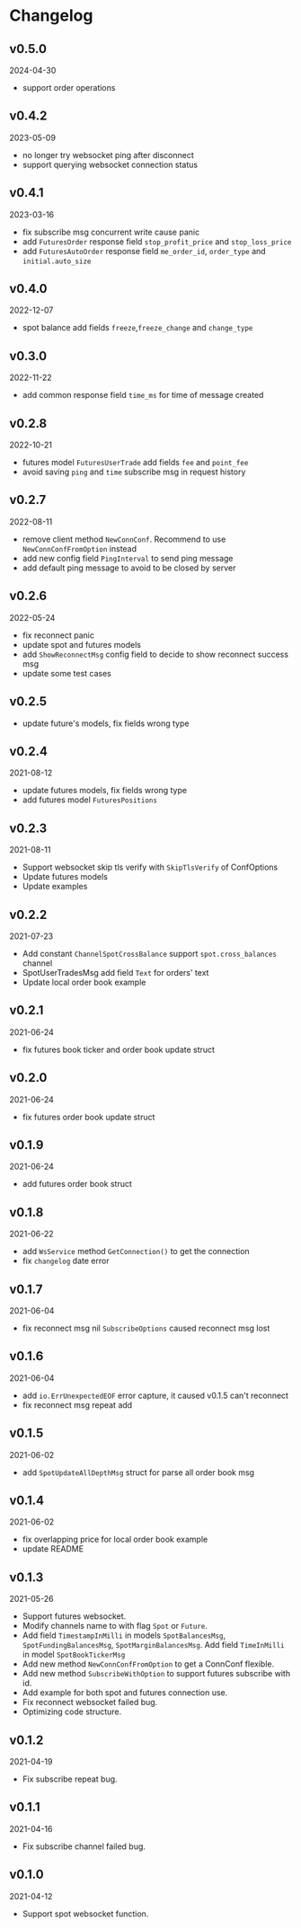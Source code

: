 # Changelog

## v0.5.0

2024-04-30

- support order operations

## v0.4.2

2023-05-09

- no longer try websocket ping after disconnect
- support querying websocket connection status

## v0.4.1

2023-03-16

- fix subscribe msg concurrent write cause panic
- add `FuturesOrder` response field `stop_profit_price` and `stop_loss_price`
- add `FuturesAutoOrder` response field `me_order_id`, `order_type` and `initial.auto_size`

## v0.4.0

2022-12-07

- spot balance add fields `freeze`,`freeze_change` and `change_type`

## v0.3.0

2022-11-22

- add common response field `time_ms` for time of message created

## v0.2.8

2022-10-21

- futures model `FuturesUserTrade` add fields `fee` and `point_fee`
- avoid saving `ping` and `time` subscribe msg in request history

## v0.2.7

2022-08-11

- remove client method `NewConnConf`. Recommend to use `NewConnConfFromOption` instead
- add new config field `PingInterval` to send ping message
- add default ping message to avoid to be closed by server

## v0.2.6

2022-05-24

- fix reconnect panic
- update spot and futures models
- add `ShowReconnectMsg` config field to decide to show reconnect success msg
- update some test cases

## v0.2.5

- update future's models, fix fields wrong type

## v0.2.4

2021-08-12

- update futures models, fix fields wrong type
- add futures model `FuturesPositions`

## v0.2.3

2021-08-11

- Support websocket skip tls verify with `SkipTlsVerify` of ConfOptions
- Update futures models
- Update examples

## v0.2.2

2021-07-23

- Add constant `ChannelSpotCrossBalance` support `spot.cross_balances` channel
- SpotUserTradesMsg add field `Text` for orders' text
- Update local order book example

## v0.2.1

2021-06-24

- fix futures book ticker and order book update struct

## v0.2.0

2021-06-24

- fix futures order book update struct

## v0.1.9

2021-06-24

- add futures order book struct

## v0.1.8

2021-06-22

- add `WsService` method `GetConnection()` to get the connection
- fix `changelog` date error

## v0.1.7

2021-06-04

- fix reconnect msg nil `SubscribeOptions` caused reconnect msg lost

## v0.1.6

2021-06-04

- add `io.ErrUnexpectedEOF` error capture, it caused v0.1.5 can't reconnect
- fix reconnect msg repeat add

## v0.1.5

2021-06-02

- add `SpotUpdateAllDepthMsg` struct for parse all order book msg

## v0.1.4

2021-06-02

- fix overlapping price for local order book example
- update README

## v0.1.3

2021-05-26

- Support futures websocket.
- Modify channels name to with flag `Spot` or `Future`.
- Add field `TimestampInMilli` in models `SpotBalancesMsg`, `SpotFundingBalancesMsg`, `SpotMarginBalancesMsg`. Add
  field `TimeInMilli` in model `SpotBookTickerMsg`
- Add new method `NewConnConfFromOption` to get a ConnConf flexible.
- Add new method `SubscribeWithOption` to support futures subscribe with id.
- Add example for both spot and futures connection use.
- Fix reconnect websocket failed bug.
- Optimizing code structure.

## v0.1.2

2021-04-19

- Fix subscribe repeat bug.

## v0.1.1

2021-04-16

- Fix subscribe channel failed bug.

## v0.1.0

2021-04-12

- Support spot websocket function.
